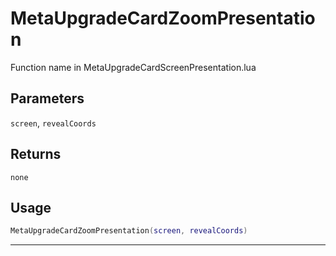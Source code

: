 # MetaUpgradeCardZoomPresentation
Function name in MetaUpgradeCardScreenPresentation.lua
## Parameters
`screen`, `revealCoords`
## Returns
`none`
## Usage
```lua
MetaUpgradeCardZoomPresentation(screen, revealCoords)
```
---
